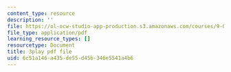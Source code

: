 ```yaml
---
content_type: resource
description: ''
file: https://ol-ocw-studio-app-production.s3.amazonaws.com/courses/9-00sc-introduction-to-psychology-fall-2011/6c51a146a435de55d45b346e5541a4b6_zPPsdsAQBx4.pdf
file_type: application/pdf
learning_resource_types: []
resourcetype: Document
title: 3play pdf file
uid: 6c51a146-a435-de55-d45b-346e5541a4b6
---
```

